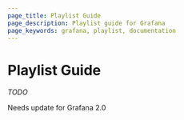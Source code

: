 ```yaml
---
page_title: Playlist Guide
page_description: Playlist guide for Grafana
page_keywords: grafana, playlist, documentation
---
```


# Playlist Guide

*TODO*

Needs update for Grafana 2.0
